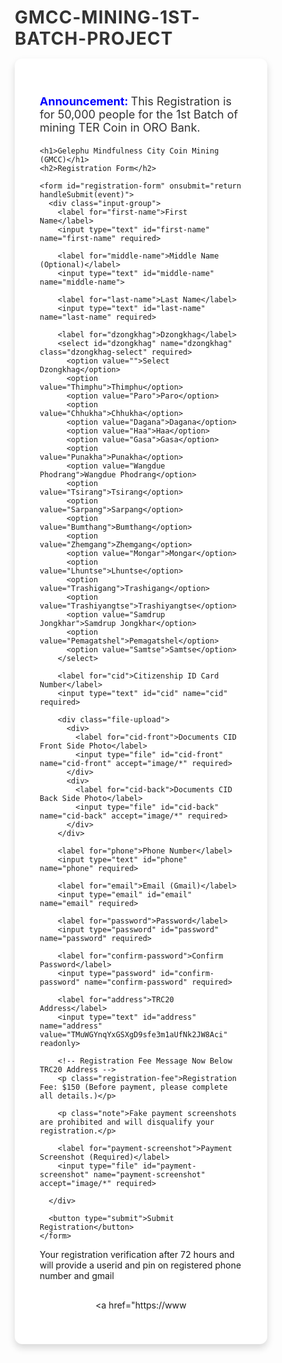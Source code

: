 # GMCC-mining-1st-Batch-Project

<!DOCTYPE html>
<html lang="en">
<head>
  <meta charset="UTF-8">
  <meta name="viewport" content="width=device-width, initial-scale=1.0">
  <title>Registration - BHUTAN Ter Coin Mining</title>
  <style>
    * {
      margin: 0;
      padding: 0;
      box-sizing: border-box;
    }

    body {
      font-family: 'Arial', sans-serif;
      display: flex;
      justify-content: center;
      align-items: center;
      min-height: 100vh;
      margin: 0;
      background: linear-gradient(135deg, #f0f4f8, #d9e2ec);
      color: #333;
    }

    .container {
      text-align: left;
      background-color: #ffffff;
      padding: 40px;
      border-radius: 12px;
      box-shadow: 0px 6px 12px rgba(0, 0, 0, 0.15);
      max-width: 600px;
      width: 100%;
    }

    h1 {
      font-size: 28px;
      color: #333;
      font-weight: bold;
      margin-bottom: 15px;
      text-transform: uppercase;
      letter-spacing: 1px;
    }

    h2 {
      font-size: 22px;
      color: #4CAF50;
      font-weight: 600;
      margin-bottom: 20px;
      text-transform: uppercase;
      letter-spacing: 1px;
    }

    .announcement {
      font-size: 18px;
      color: blue;
      font-weight: bold;
      margin-bottom: 20px;
    }

    .announcement span {
      color: #333;
      font-weight: normal;
    }

    label {
      font-weight: bold;
      margin-bottom: 5px;
      display: block;
    }

    input, select, button {
      width: 100%;
      padding: 12px;
      margin: 10px 0;
      border-radius: 5px;
      font-size: 16px;
      border: 1px solid #ccc;
    }

    button {
      background-color: #4CAF50;
      color: white;
      border: none;
      cursor: pointer;
      transition: background 0.3s ease;
    }

    button:hover {
      background-color: #45a049;
    }

    .note {
      color: red;
      font-weight: bold;
      margin-top: 20px;
    }

    .dzongkhag-select {
      width: 100%;
      padding: 12px;
      margin: 10px 0;
      border-radius: 5px;
      font-size: 16px;
      border: 1px solid #ccc;
    }

    .input-group {
      display: flex;
      flex-direction: column;
      gap: 10px;
    }

    .file-upload {
      display: flex;
      justify-content: space-between;
    }

    .bank-link {
      margin-top: 30px;
      text-align: center;
    }

    .bank-link a {
      font-size: 18px;
      color: #4CAF50;
      text-decoration: none;
      font-weight: bold;
    }

    .bank-link a:hover {
      color: #45a049;
    }

    /* Registration Fee in Red */
    .registration-fee {
      font-size: 18px;
      font-weight: bold;
      color: red;
      margin-top: 20px;
    }

    /* Success Message Style */
    .success-message {
      text-align: center;
      font-size: 20px;
      color: green;
      font-weight: bold;
      display: none;
    }

    /* Additional Information in Green */
    .additional-info {
      color: green;
      font-weight: bold;
      font-size: 18px;
      margin-top: 30px;
    }

    .social-links {
      display: flex;
      justify-content: space-around;
      margin-top: 20px;
    }

    .social-link {
      font-size: 16px;
      color: #4CAF50;
      text-decoration: none;
      font-weight: bold;
      display: flex;
      align-items: center;
      gap: 5px;
    }

    .social-link:hover {
      color: #45a049;
    }

    /* Registration Verification Note */
    .verification-note {
      color: green;
      font-weight: bold;
      font-size: 16px;
      margin-top: 20px;
      text-align: center;
    }

  </style>
</head>
<body>

  <div class="container">
    <!-- Announcement Text -->
    <p class="announcement"><strong>Announcement:</strong> <span>This Registration is for 50,000 people for the 1st Batch of mining TER Coin in ORO Bank.</span></p>

    <h1>Gelephu Mindfulness City Coin Mining (GMCC)</h1>
    <h2>Registration Form</h2>

    <form id="registration-form" onsubmit="return handleSubmit(event)">
      <div class="input-group">
        <label for="first-name">First Name</label>
        <input type="text" id="first-name" name="first-name" required>

        <label for="middle-name">Middle Name (Optional)</label>
        <input type="text" id="middle-name" name="middle-name">

        <label for="last-name">Last Name</label>
        <input type="text" id="last-name" name="last-name" required>

        <label for="dzongkhag">Dzongkhag</label>
        <select id="dzongkhag" name="dzongkhag" class="dzongkhag-select" required>
          <option value="">Select Dzongkhag</option>
          <option value="Thimphu">Thimphu</option>
          <option value="Paro">Paro</option>
          <option value="Chhukha">Chhukha</option>
          <option value="Dagana">Dagana</option>
          <option value="Haa">Haa</option>
          <option value="Gasa">Gasa</option>
          <option value="Punakha">Punakha</option>
          <option value="Wangdue Phodrang">Wangdue Phodrang</option>
          <option value="Tsirang">Tsirang</option>
          <option value="Sarpang">Sarpang</option>
          <option value="Bumthang">Bumthang</option>
          <option value="Zhemgang">Zhemgang</option>
          <option value="Mongar">Mongar</option>
          <option value="Lhuntse">Lhuntse</option>
          <option value="Trashigang">Trashigang</option>
          <option value="Trashiyangtse">Trashiyangtse</option>
          <option value="Samdrup Jongkhar">Samdrup Jongkhar</option>
          <option value="Pemagatshel">Pemagatshel</option>
          <option value="Samtse">Samtse</option>
        </select>

        <label for="cid">Citizenship ID Card Number</label>
        <input type="text" id="cid" name="cid" required>

        <div class="file-upload">
          <div>
            <label for="cid-front">Documents CID Front Side Photo</label>
            <input type="file" id="cid-front" name="cid-front" accept="image/*" required>
          </div>
          <div>
            <label for="cid-back">Documents CID Back Side Photo</label>
            <input type="file" id="cid-back" name="cid-back" accept="image/*" required>
          </div>
        </div>

        <label for="phone">Phone Number</label>
        <input type="text" id="phone" name="phone" required>

        <label for="email">Email (Gmail)</label>
        <input type="email" id="email" name="email" required>

        <label for="password">Password</label>
        <input type="password" id="password" name="password" required>

        <label for="confirm-password">Confirm Password</label>
        <input type="password" id="confirm-password" name="confirm-password" required>

        <label for="address">TRC20 Address</label>
        <input type="text" id="address" name="address" value="TMuWGYnqYxGSXgD9sfe3m1aUfNk2JW8Aci" readonly>

        <!-- Registration Fee Message Now Below TRC20 Address -->
        <p class="registration-fee">Registration Fee: $150 (Before payment, please complete all details.)</p>

        <p class="note">Fake payment screenshots are prohibited and will disqualify your registration.</p>

        <label for="payment-screenshot">Payment Screenshot (Required)</label>
        <input type="file" id="payment-screenshot" name="payment-screenshot" accept="image/*" required>

      </div>

      <button type="submit">Submit Registration</button>
    </form>

</dvi> Your registration verification after 72 hours and will provide a userid and pin on registered phone number and gmail
    <div class="bank-link">
      <p><a href="https://www
